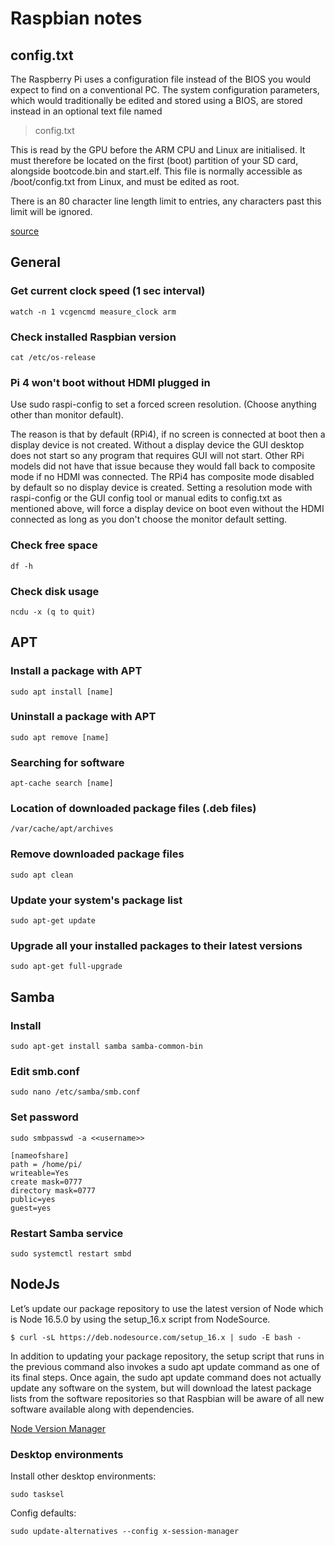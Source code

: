 # Raspbian notes

## config.txt
The Raspberry Pi uses a configuration file instead of the BIOS you would expect to find on a conventional PC. The system configuration parameters, which would traditionally be edited and stored using a BIOS, are stored instead in an optional text file named 
> config.txt

This is read by the GPU before the ARM CPU and Linux are initialised. It must therefore be located on the first (boot) partition of your SD card, alongside bootcode.bin and start.elf. This file is normally accessible as /boot/config.txt from Linux, and must be edited as root. 

There is an 80 character line length limit to entries, any characters past this limit will be ignored.

[source](https://www.raspberrypi.org/documentation/configuration/config-txt/README.md)

## General

### Get current clock speed (1 sec interval)
```
watch -n 1 vcgencmd measure_clock arm
```

### Check installed Raspbian version
```
cat /etc/os-release
```

### Pi 4 won't boot without HDMI plugged in
Use sudo raspi-config to set a forced screen resolution. (Choose anything other than monitor default).

The reason is that by default (RPi4), if no screen is connected at boot then a display device is not created. Without a display device the GUI desktop does not start so any program that requires GUI will not start. Other RPi models did not have that issue because they would fall back to composite mode if no HDMI was connected. The RPi4 has composite mode disabled by default so no display device is created.
Setting a resolution mode with raspi-config or the GUI config tool or manual edits to config.txt as mentioned above, will force a display device on boot even without the HDMI connected as long as you don't choose the monitor default setting.

### Check free space
```
df -h
```

### Check disk usage
```
ncdu -x (q to quit)
```


## APT

### Install a package with APT
```
sudo apt install [name]
```

### Uninstall a package with APT
```
sudo apt remove [name]
```

### Searching for software
```
apt-cache search [name]
```

### Location of downloaded package files (.deb files) 

```
/var/cache/apt/archives
```

### Remove downloaded package files 

```
sudo apt clean
```

### Update your system's package list
```
sudo apt-get update
```

### Upgrade all your installed packages to their latest versions 
```
sudo apt-get full-upgrade
```

## Samba
### Install
``` 
sudo apt-get install samba samba-common-bin
```

### Edit smb.conf
```
sudo nano /etc/samba/smb.conf
```

### Set password
```
sudo smbpasswd -a <<username>>
```

```
[nameofshare]
path = /home/pi/
writeable=Yes
create mask=0777
directory mask=0777
public=yes
guest=yes
```

### Restart Samba service
```
sudo systemctl restart smbd
```

## NodeJs
Let’s update our package repository to use the latest version of Node which is Node 16.5.0 by using the setup_16.x script from NodeSource.
```
$ curl -sL https://deb.nodesource.com/setup_16.x | sudo -E bash -
```
In addition to updating your package repository, the setup script that runs in the previous command also invokes a sudo apt update command as one of its final steps.  Once again, the  sudo apt update command does not actually update any software on the system, but will download the latest package lists from the software repositories so that Raspbian will be aware of all new software available along with dependencies.

[Node Version Manager](https://www.jemrf.com/pages/how-to-install-nvm-and-node-js-on-raspberry-pi?srsltid=AfmBOoqilNmSbg0vJJQ5pywtYoDKeRoH5d51_m2Qe12qpkVszWo3Jolz)


### Desktop environments
Install other desktop environments:
```
sudo tasksel
```

Config defaults:
```
sudo update-alternatives --config x-session-manager
```
